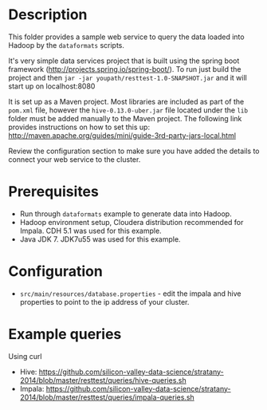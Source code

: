 # Description

This folder provides a sample web service to query the data loaded into Hadoop by the `dataformats` scripts.

It's very simple data services project that is built using the spring boot framework (http://projects.spring.io/spring-boot/).  To run just build the project and then `jar -jar youpath/resttest-1.0-SNAPSHOT.jar` and it will start up on localhost:8080

It is set up as a Maven project. Most libraries are included as part of the `pom.xml` file, however the `hive-0.13.0-uber.jar` file located under the `lib` folder must be added manually to the Maven project. The following link provides instructions on how to set this up:
http://maven.apache.org/guides/mini/guide-3rd-party-jars-local.html

Review the configuration section to make sure you have added the details to connect your web service to the cluster.


# Prerequisites
- Run through `dataformats` example to generate data into Hadoop.
- Hadoop environment setup, Cloudera distribution recommended for Impala. CDH 5.1 was used for this example.
- Java JDK 7. JDK7u55 was used for this example.

# Configuration
- `src/main/resources/database.properties` - edit the impala and hive properties to point to the ip address of your cluster.

# Example queries
Using curl
- Hive: https://github.com/silicon-valley-data-science/stratany-2014/blob/master/resttest/queries/hive-queries.sh
- Impala: https://github.com/silicon-valley-data-science/stratany-2014/blob/master/resttest/queries/impala-queries.sh
